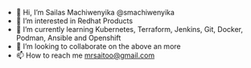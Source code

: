 - 👋 Hi, I’m Sailas Machiwenyika @smachiwenyika
- 👀 I’m interested in Redhat Products
- 🌱 I’m currently learning Kubernetes, Terraform, Jenkins, Git, Docker, Podman, Ansible and Openshift
- 💞️ I’m looking to collaborate on the above an more
- 📫 How to reach me mrsaitoo@gmail.com

<!---
smachiwenyika/smachiwenyika is a ✨ special ✨ repository because its `README.md` (this file) appears on your GitHub profile.
You can click the Preview link to take a look at your changes.
--->
